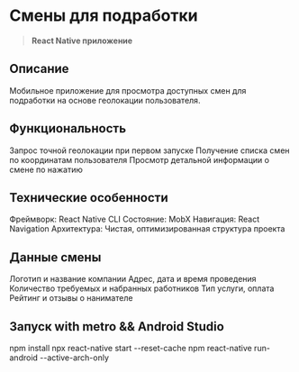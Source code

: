 # Смены для подработки

> **React Native приложение**
## Описание

Мобильное приложение для просмотра доступных смен для подработки на основе геолокации пользователя.

## Функциональность

Запрос точной геолокации при первом запуске
Получение списка смен по координатам пользователя
Просмотр детальной информации о смене по нажатию


## Технические особенности

Фреймворк: React Native CLI
Состояние: MobX
Навигация: React Navigation
Архитектура: Чистая, оптимизированная структура проекта

## Данные смены

Логотип и название компании
Адрес, дата и время проведения
Количество требуемых и набранных работников
Тип услуги, оплата
Рейтинг и отзывы о нанимателе

## Запуск with metro && Android Studio

npm install
npx react-native start --reset-cache
npm react-native run-android --active-arch-only




